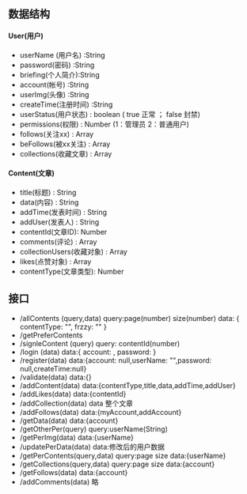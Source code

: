 ## 数据结构

#### User(用户)

- userName (用户名) :String
- password(密码) :String
- briefing(个人简介):String
- account(帐号) :String
- userImg(头像) :String
- createTime(注册时间) :String
- userStatus(用户状态) : boolean ( true 正常 ； false 封禁)
- permissions(权限) : Number (1：管理员   2：普通用户)
- follows(关注xx) : Array 
- beFollows(被xx关注) : Array
- collections(收藏文章) : Array

#### Content(文章)

- title(标题) : String
- data(内容) : String
- addTime(发表时间) : String
- addUser(发表人) : String
- contentId(文章ID): Number
- comments(评论) : Array
- collectionUsers(收藏对象) : Array
- likes(点赞对象) : Array
- contentType(文章类型): Number 



## 接口
- /allContents   (query,data)  query:page(number)  size(number)     data: { contentType: "", frzzy: "" }
- /getPreferContents
- /signleContent (query)  query: contentId(number)
- /login (data)   data:{ account: , password: }
- /register(data)  data:{account: null,userName: "",password: null,createTime:null}
- /validate(data)  data:{}
- /addContent(data)  data:{contentType,title,data,addTime,addUser}
- /addLikes(data)   data:{contentId}
- /addCollection(data)  data 整个文章
- /addFollows(data)    data:{myAccount,addAccount}
- /getData(data)     data:{account}
- /getOtherPer(query)    query:userName(String)
- /getPerImg(data)    data:{userName}
- /updatePerData(data)   data:修改后的用户数据
- /getPerContents(query,data) query:page   size     data:{userName}
- /getCollections(query,data) query:page   size     data:{account}
- /getFollows(data)        data:{account}
- /addComments(data)  略   

